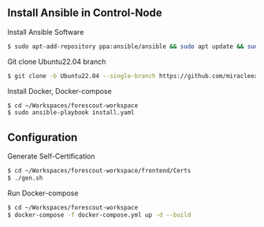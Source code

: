 ## Install Ansible in Control-Node

Install Ansible Software

```sh
$ sudo apt-add-repository ppa:ansible/ansible && sudo apt update && sudo apt install ansible && ansible --version
```

Git clone Ubuntu22.04 branch

```sh
$ git clone -b Ubuntu22.04 --single-branch https://github.com/miracleexotic/Workspaces.git
```

Install Docker, Docker-compose

```sh
$ cd ~/Workspaces/forescout-workspace
$ sudo ansible-playbook install.yaml
```

## Configuration

Generate Self-Certification

```sh
$ cd ~/Workspaces/forescout-workspace/frontend/Certs
$ ./gen.sh
```

Run Docker-compose

```sh
$ cd ~/Workspaces/forescout-workspace
$ docker-compose -f docker-compose.yml up -d --build
```
